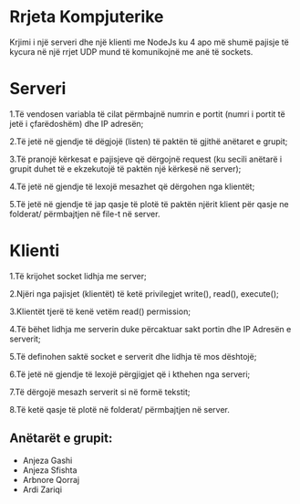 # Rrjeta Kompjuterike

Krjimi i një serveri dhe një klienti me NodeJs ku 4 apo më shumë pajisje të kycura në një rrjet UDP mund të komunikojnë me anë të sockets.

# Serveri
1.Të vendosen variabla të cilat përmbajnë numrin e portit (numri i portit të jetë i çfarëdoshëm) dhe IP adresën;

2.Të jetë në gjendje të dëgjojë (listen) të paktën të gjithë anëtaret e grupit;

3.Të pranojë kërkesat e pajisjeve që dërgojnë request (ku secili anëtarë i grupit duhet të e ekzekutojë të paktën një kërkesë në server);

4.Të jetë në gjendje të lexojë mesazhet që dërgohen nga klientët;

5.Të jetë në gjendje të jap qasje të plotë të paktën njërit klient për qasje ne folderat/ përmbajtjen në file-t në server.



# Klienti
1.Të krijohet socket lidhja me server;

2.Njëri nga pajisjet (klientët) të ketë privilegjet write(), read(), execute();

3.Klientët tjerë të kenë vetëm read() permission;

4.Të bëhet lidhja me serverin duke përcaktuar sakt portin dhe IP Adresën e serverit;

5.Të definohen saktë socket e serverit dhe lidhja të mos dështojë;

6.Të jetë në gjendje të lexojë përgjigjet që i kthehen nga serveri;

7.Të dërgojë mesazh serverit si në formë tekstit;

8.Të ketë qasje të plotë në folderat/ përmbajtjen në server.

## Anëtarët e grupit:
* Anjeza Gashi
* Anjeza Sfishta
* Arbnore Qorraj
* Ardi Zariqi
